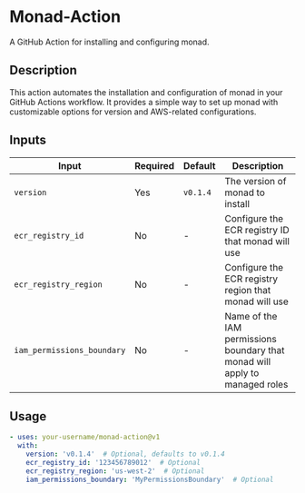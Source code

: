 # Monad-Action

A GitHub Action for installing and configuring monad.

## Description

This action automates the installation and configuration of monad in your GitHub Actions workflow. It provides a simple way to set up monad with customizable options for version and AWS-related configurations.

## Inputs

| Input | Required | Default | Description |
|-------|----------|---------|-------------|
| `version` | Yes | `v0.1.4` | The version of monad to install |
| `ecr_registry_id` | No | - | Configure the ECR registry ID that monad will use |
| `ecr_registry_region` | No | - | Configure the ECR registry region that monad will use |
| `iam_permissions_boundary` | No | - | Name of the IAM permissions boundary that monad will apply to managed roles |

## Usage

```yaml
- uses: your-username/monad-action@v1
  with:
    version: 'v0.1.4'  # Optional, defaults to v0.1.4
    ecr_registry_id: '123456789012'  # Optional
    ecr_registry_region: 'us-west-2'  # Optional
    iam_permissions_boundary: 'MyPermissionsBoundary'  # Optional
```
